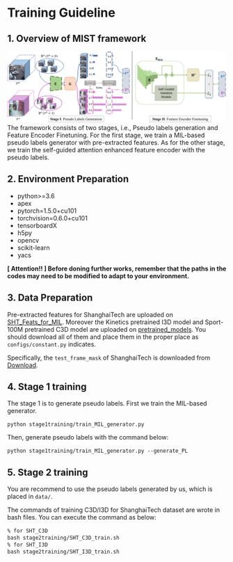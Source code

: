# Training Guideline
## 1. Overview of MIST framework
![Structure of MIST](Structure_New-1.png)
The framework consists of two stages, i.e., Pseudo labels generation and Feature Encoder Finetuning.
For the first stage, we train a MIL-based pseudo labels generator with pre-extracted features. 
As for the other stage, we train the self-guided attention enhanced feature encoder with the pseudo labels.

## 2. Environment Preparation
- python>=3.6
- apex
- pytorch=1.5.0+cu101
- torchvision=0.6.0+cu101
- tensorboardX
- h5py
- opencv
- scikit-learn
- yacs


**[ Attention!! ] Before doning further works, remember that the paths in the codes may need to be modified to adapt to your environment.**

## 3. Data Preparation
Pre-extracted features for ShanghaiTech are uploaded on [SHT_Feats_for_MIL](https://1drv.ms/u/s!Ai48CHyipiNUkFTHTQGze7QLY1Fn?e=lhkr0i).
Moreover the Kinetics pretrained I3D model and Sport-100M pretrained C3D model are uploaded on [pretrained_models](https://1drv.ms/u/s!Ai48CHyipiNUkFTHTQGze7QLY1Fn?e=lhkr0i).
You should download all of them and place them in the proper place as `configs/constant.py` indicates.

Specifically, the `test_frame_mask` of ShanghaiTech is downloaded from [Download](https://svip-lab.github.io/dataset/campus_dataset.html).

## 4. Stage 1 training
The stage 1 is to generate pseudo labels.
First we train the MIL-based generator.
```shell script
python stage1training/train_MIL_generator.py 
```
Then, generate pseudo labels with the command below:
```shell script
python stage1training/train_MIL_generator.py --generate_PL 
```

## 5. Stage 2 training
You are recommend to use the pseudo labels generated by us, which is placed in `data/`.

The commands of training C3D/I3D for ShanghaiTech dataset are wrote in bash files.
You can execute the command as below:
```shell script
% for SHT_C3D
bash stage2training/SHT_C3D_train.sh
% for SHT_I3D
bash stage2training/SHT_I3D_train.sh
``` 
